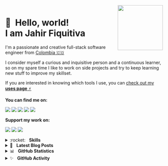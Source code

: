 <img src="https://jahir.dev/static/images/brand/logo-full-sm.png" width="144" align="right" hspace="0" />

👋 &nbsp;Hello, world! <br/> I am Jahir Fiquitiva
======

I'm a passionate and creative full-stack software engineer from [Colombia 🇨🇴](https://www.google.com/maps/place/Colombia/@4,-72z/)

I consider myself a curious and inquisitive person and a continuous learner, so on my spare time I like to work on side projects and try to keep learning new stuff to improve my skillset.

If you are interested in knowing which tools I use, you can [check out my **uses page** ⚡️](https://jahir.dev/uses)

**You can find me on:**

[<img src="https://img.shields.io/badge/website-%233867D6.svg?&style=for-the-badge&logoColor=white&logo=data:image/png;base64,iVBORw0KGgoAAAANSUhEUgAAABgAAAAYCAYAAADgdz34AAAAGXRFWHRTb2Z0d2FyZQBBZG9iZSBJbWFnZVJlYWR5ccllPAAAAOpJREFUeNpiYBjW4P///wpA3A/E5/9jgvNQOQVyDe//TzzoJ8VgATQXv0di34dibHIgPQLEWIBs+HwgTkDiO0AxDARA1RBnCVqwJEDF1sM0Y3HEeig/gWBwQSMU7nKk4EKxEN1AJDFknyhQGqlERzoTkh0OVEzhDth8AAMFSJEJ8/Z+LOr3Q+UakMQC0IOOBRbWSHovMDIyHoCK+5Po8g/oAky0Lg3AFgBdjGwzsm8+kmieALEZjFJwHlsQHaBiyBwgKqOhpa5+pNTVj6X4OI83o9G8qMBRkpJc2A18cU3zCoduVeaQAQABBgBb2mB8ePpZSAAAAABJRU5ErkJggg==">](https://jahir.dev/)
[<img src="https://img.shields.io/badge/twitter-%231DA1F2.svg?&style=for-the-badge&logo=twitter&logoColor=white"/>](https://twitter.com/jahirfiquitiva)
[<img src="https://img.shields.io/badge/linkedin-%230077B5.svg?&style=for-the-badge&logo=linkedin&logoColor=white"/>](https://www.linkedin.com/in/jahirfiquitiva/)
[<img src="https://img.shields.io/badge/instagram-%23833AB4.svg?&style=for-the-badge&logo=instagram&logoColor=white"/>](https://www.instagram.com/jahirfiquitiva/)
[<img src="https://img.shields.io/badge/polywork-%237664E6.svg?&style=for-the-badge&logo=polywork&logoColor=white"/>](https://timeline.jahir.dev/)
<!--
[<img src="https://img.shields.io/badge/twitch-%239146FF.svg?&style=for-the-badge&logo=twitch&logoColor=white"/>](https://twitch.tv/jahirdotdev/)
-->

**Support my work on:**

[<img src="https://img.shields.io/badge/github%20sponsors-%23EA4AAA.svg?&style=for-the-badge&logoColor=white&logo=data:image/png;base64,iVBORw0KGgoAAAANSUhEUgAAABgAAAAYCAYAAADgdz34AAAAGXRFWHRTb2Z0d2FyZQBBZG9iZSBJbWFnZVJlYWR5ccllPAAAAPFJREFUeNrsVW0NhDAMZSiYBCRMAg6YhElAAg6QgBQkIIFzMAk7SLa70rT7uB3J/bgmhUBf31u7Lmuav5Wac04fvrmrnd8GYAyD0SnyxcVtycHEVn5ZzeG9f68E0YowsCJNCQTAllHdQsRllCOq/iaYvMtUF3CgAwJ9xYD0gKc7/7XnQwjxADhZMYSv3MDZgmAQGSoEBsR1KW+saRNqz8ht4u4BltvIyABYn7uzuUdAobMgM8nhGVCpBJMrQpCb3JKnlAhBPpZu2syJEOTzpwcHt0t5L29LpogF01JPzoh8lxyNcKhA3XXbqdvIf9aeAgwApQNy3AmH0wEAAAAASUVORK5CYII="/>](https://github.com/sponsors/jahirfiquitiva)
[<img src="https://img.shields.io/badge/buy%20me%20a%20coffee-%235F7FFF.svg?&style=for-the-badge&logo=buy-me-a-coffee&logoColor=white"/>](https://buymeacoff.ee/jahirfiquitiva)
[<img src="https://img.shields.io/badge/PayPal-%2300457C.svg?&style=for-the-badge&logo=paypal&logoColor=%23FFFFFF"/>](https://jahir.xyz/DonatePayPal)

<details>
<summary>:rocket:&nbsp;&nbsp;&nbsp;<b>Skills</b></summary>
<br/>
<img src="https://img.shields.io/badge/android-%2337C677.svg?&style=for-the-badge&logo=android&logoColor=white" alt="Android"/>
<img src="https://img.shields.io/badge/kotlin-%235C6ACA.svg?&style=for-the-badge&logo=kotlin&logoColor=white" alt="Kotlin"/>
<img src="https://img.shields.io/badge/java-%23ea2e2e.svg?&style=for-the-badge&logo=java&logoColor=white" alt="Java"/>
<img src="https://img.shields.io/badge/python-%233a75a5.svg?&style=for-the-badge&logo=python&logoColor=white" alt="Python"/>
<img src="https://img.shields.io/badge/javascript%20-%23323330.svg?&style=for-the-badge&logo=javascript&logoColor=%23f7de1e" alt="JavaScript"/>
<img src="https://img.shields.io/badge/typescript%20-%233178c6.svg?&style=for-the-badge&logo=typescript&logoColor=white" alt="TypeScript"/>
<img src="https://img.shields.io/badge/html5-%23e34f26.svg?&style=for-the-badge&logo=html5&logoColor=white" alt="HTML5"/>
<img src="https://img.shields.io/badge/css3-%233573b5.svg?&style=for-the-badge&logo=css3&logoColor=white" alt="CSS3"/>
<img src="https://img.shields.io/badge/node%2Ejs-%2362af43.svg?&style=for-the-badge&logo=node.js&logoColor=white" alt="NodeJS"/>
<img src="https://img.shields.io/badge/react-%2300c4e6.svg?&style=for-the-badge&logo=react&logoColor=white" alt="React"/>
<img src="https://img.shields.io/badge/nextjs-%230071f3.svg?&style=for-the-badge&logo=next.js&logoColor=white" alt="NextJS"/>
<img src="https://img.shields.io/badge/styled%20components-%23D36AC2.svg?&style=for-the-badge&logo=styled-components&logoColor=white" alt="Styled Components"/>
<img src="https://img.shields.io/badge/tailwind-%2306B6D4.svg?&style=for-the-badge&logo=tailwind%20css&logoColor=white" alt="Tailwind"/>
<img src="https://img.shields.io/badge/mongodb-%2368a14a.svg?&style=for-the-badge&logo=mongodb&logoColor=white" alt="MongoDB"/>
<img src="https://img.shields.io/badge/express-%23000000.svg?&style=for-the-badge&logo=express&logoColor=white" alt="Express"/>
<img src="https://img.shields.io/badge/git-%23fc6d26.svg?&style=for-the-badge&logo=git&logoColor=white" alt="Git"/>
<img src="https://img.shields.io/badge/material%20design-%23222222.svg?&style=for-the-badge&logo=material-design&logoColor=white" alt="Material Design"/>
</details>

<details>
<summary>📝&nbsp;&nbsp;&nbsp;<b>Latest Blog Posts</b></summary>
<br/>
<ul>
<li><a href="undefined">Building my website from scratch</a></li><li><a href="undefined">Redesigning my website</a></li><li><a href="undefined">Publishing a React component package on npm</a></li><li><a href="undefined">Which tools do I use?</a></li>
<li>
<a href="https://jahir.dev/blog"><i>More…</i></a>
</li>
</ul>
</details>

<details>
<summary>📊&nbsp;&nbsp;&nbsp;<b>GitHub Statistics</b></summary>
<br/>
<img src="https://github-readme-stats.vercel.app/api?username=jahirfiquitiva&show_icons=true&count_private=true&title_color=afc2ef&icon_color=afc2ef&theme=react" alt="GitHub Stats/Statistics" align="top"/>
<img src="https://github-readme-stats.vercel.app/api/top-langs/?username=jahirfiquitiva&layout=compact&hide=java&title_color=afc2ef&icon_color=afc2ef&theme=react" alt="GitHub Top or Most Used Languages" align="top"/>
</details>

<details>
<summary>✨&nbsp;&nbsp;&nbsp;<b>GitHub Activity</b></summary>
<br/>
<ol>
<li>🎉 Merged PR <a href="https://github.com/jahirfiquitiva/jahir.dev/pull/18">#18</a> in <a href="https://github.com/jahirfiquitiva/jahir.dev">jahirfiquitiva/jahir.dev</a></li><li>❗️ Opened issue <a href="https://github.com/jahirfiquitiva/jahir.dev/issues/19">#19</a> in <a href="https://github.com/jahirfiquitiva/jahir.dev">jahirfiquitiva/jahir.dev</a></li><li>💪 Opened PR <a href="https://github.com/jahirfiquitiva/jahir.dev/pull/18">#18</a> in <a href="https://github.com/jahirfiquitiva/jahir.dev">jahirfiquitiva/jahir.dev</a></li><li>❌ Closed PR <a href="https://github.com/jahirfiquitiva/jahir.dev/pull/15">#15</a> in <a href="https://github.com/jahirfiquitiva/jahir.dev">jahirfiquitiva/jahir.dev</a></li><li>🎉 Merged PR <a href="https://github.com/jahirfiquitiva/jahir.dev/pull/17">#17</a> in <a href="https://github.com/jahirfiquitiva/jahir.dev">jahirfiquitiva/jahir.dev</a></li>
<li><a href="https://gitstalk.netlify.app/jahirfiquitiva"><i>More…</i></a></li>
</ol>
</details>

